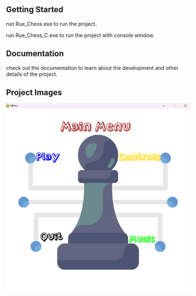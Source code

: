 ## Getting Started

run Rue_Chess.exe to run the project.

run Rue_Chess_C.exe to run the project with console window.

## Documentation

check out the documentation to learn about the development and other details of the project.

## Project Images

![main menu](project_images/main_menu.png)